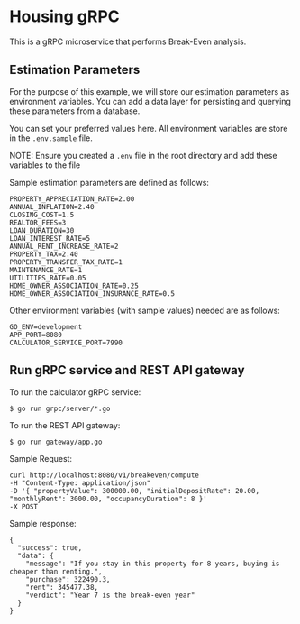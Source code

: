 # Housing gRPC

This is a gRPC microservice that performs Break-Even analysis.

## Estimation Parameters

For the purpose of this example, we will store our estimation parameters as environment variables.
You can add a data layer for persisting and querying these parameters from a database.

You can set your preferred values here. All environment variables are store in the `.env.sample` file.

NOTE: Ensure you created a `.env` file in the root directory and add these variables to the file

Sample estimation parameters are defined as follows:

```
PROPERTY_APPRECIATION_RATE=2.00
ANNUAL_INFLATION=2.40
CLOSING_COST=1.5
REALTOR_FEES=3
LOAN_DURATION=30
LOAN_INTEREST_RATE=5
ANNUAL_RENT_INCREASE_RATE=2
PROPERTY_TAX=2.40
PROPERTY_TRANSFER_TAX_RATE=1
MAINTENANCE_RATE=1
UTILITIES_RATE=0.05
HOME_OWNER_ASSOCIATION_RATE=0.25
HOME_OWNER_ASSOCIATION_INSURANCE_RATE=0.5
```

Other environment variables (with sample values) needed are as follows:

```
GO_ENV=development
APP_PORT=8080
CALCULATOR_SERVICE_PORT=7990
```

## Run gRPC service and REST API gateway

To run the calculator gRPC service:

```
$ go run grpc/server/*.go
```

To run the REST API gateway:

```
$ go run gateway/app.go
```

Sample Request:

```
curl http://localhost:8080/v1/breakeven/compute
-H "Content-Type: application/json"
-D '{ "propertyValue": 300000.00, "initialDepositRate": 20.00, "monthlyRent": 3000.00, "occupancyDuration": 8 }'
-X POST
```

Sample response:

```
{
  "success": true,
  "data": {
    "message": "If you stay in this property for 8 years, buying is cheaper than renting.",
    "purchase": 322490.3,
    "rent": 345477.38,
    "verdict": "Year 7 is the break-even year"
  }
}
```